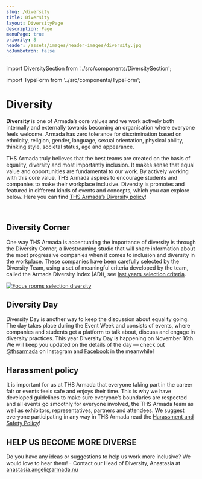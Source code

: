 ```yaml
---
slug: /diversity
title: Diversity
layout: DiversityPage
description: Page
menuPage: true
priority: 8
header: /assets/images/header-images/diversity.jpg
noJumbotron: false
---
```

import DiversitySection from '../src/components/DiversitySection';

import TypeForm from '../src/components/TypeForm';

<div className='diversitypage-container'>

# Diversity

   <p><b id="diversity-color">Diversity</b> is one of Armada’s core values and we work actively both internally and externally towards becoming an organisation where everyone feels welcome. Armada has zero tolerance for discrimination based on ethnicity, religion, gender, language, sexual orientation, physical ability, thinking style, societal status, age and appearance.</p>

<DiversitySection left>

   <p>THS Armada truly believes that the best teams are created on the basis of equality, diversity and most importantly inclusion. It makes sense that equal value and opportunities are fundamental to our work. By actively working with this core value, THS Armada aspires to encourage students and companies to make their workplace inclusive. Diversity is promotes and featured in different kinds of events and concepts, which you can explore below. Here you can find <a alt="Diversity Policy 2021" href="/assets/Diversity_Policy_2021.pdf">THS Armada’s Diversity policy</a>!</p>
  <br/>

## **Diversity Corner**

  One way THS Armada is accentuating the importance of diversity is through the Diversity Corner, a livestreaming studio that will share information about the most progressive companies when it comes to inclusion and diversity in the workplace. These companies have been carefully selected by the Diversity Team, using a set of meaningful criteria developed by the team, called the Armada Diversity Index (ADI), see <a href="/assets/diversity/Selection criteria.pdf">last years selection criteria</a>.

   <a href="/assets/diversity/Focus_rooms_selection_diversity.pdf"><img alt="Focus rooms selection diversity" src="/assets/diversity/Focus_rooms_selection_diversity.png"/></a>
  <br/>

   </DiversitySection>

</div>
<div className='diversity-day'>
   <div className='diversitypage-container' style='padding-top: 0;'>

   <DiversitySection right>

## **Diversity Day**

Diversity Day is another way to keep the discussion about equality going. The day takes place during the Event Week and consists of  events, where companies and students get a platform to talk about, discuss and engage in diversity practices. This year Diversity Day is happening on November 16th. We will keep you updated on the details of the day — check out [@thsarmada](https://www.instagram.com/thsarmada/) on Instagram and [Facebook](https://www.facebook.com/thsarmada) in the meanwhile!

   </DiversitySection>
   </div>
</div>

<div className='diversitypage-container'>

   <DiversitySection>

## Harassment policy

   It is important for us at THS Armada that everyone taking part in the career fair or events feels safe and enjoys their time. This is why we have developed guidelines to make sure everyone’s boundaries are respected and all events go smoothly for everyone involved, the THS Armada team as well as exhibitors, representatives, partners and attendees. We suggest everyone participating in any way in THS Armada read the <a alt="Harassment and Safety Policy" href="/assets/diversity/THS Armada Harassment and Safety Policy 2021.pdf"> Harassment and Safety Policy</a>!

   </DiversitySection>

   <DiversitySection right>

## HELP US BECOME MORE DIVERSE

   Do you have any ideas or suggestions to help us work more inclusive? We would love to hear them! - Contact our Head of Diversity, Anastasia at [anastasia.angeli@armada.nu](mailto:anastasia.angeli@armada.nu)

   </DiversitySection>

</div>